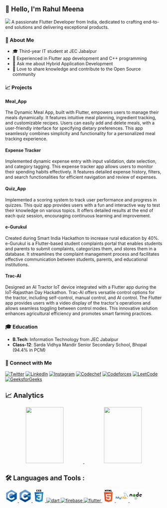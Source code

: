 ## 👋 Hello, I'm Rahul Meena

<p align="left">
  <img src="https://media.giphy.com/media/hvRJCLFzcasrR4ia7z/giphy.gif" width="35px"/>
  A passionate Flutter Developer from India, dedicated to crafting end-to-end solutions and delivering exceptional products. 
</p>

### 💼 About Me

- 🎓 Third-year IT student at JEC Jabalpur
- 🚀 Experienced in Flutter app development and C++ programming
- 💬 Ask me about Hybrid Application Development
- 💞️ Love to share knowledge and contribute to the Open Source community

### 📈 Projects

#### Meal_App
The Dynamic Meal App, built with Flutter, empowers users to manage their meals dynamically. It features intuitive meal planning, ingredient tracking, and customizable recipes. Users can easily add and delete meals, with a user-friendly interface for specifying dietary preferences. This app seamlessly combines simplicity and functionality for a personalized meal tracking experience.

#### Expense Tracker
Implemented dynamic expense entry with input validation, date selection, and category tagging. This expense tracker app allows users to monitor their spending habits effectively. It features detailed expense history, filters, and search functionalities for efficient navigation and review of expenses.

#### Quiz_App
Implemented a scoring system to track user performance and progress in quizzes. This quiz app provides users with a fun and interactive way to test their knowledge on various topics. It offers detailed results at the end of each quiz session, encouraging continuous learning and improvement.

#### e-Gurukul
Created during Smart India Hackathon to increase rural education by 40%. e-Gurukul is a Flutter-based student complaints portal that enables students and parents to submit complaints, categorizes them, and stores them in a database. It streamlines the complaint management process and facilitates effective communication between students, parents, and educational institutions.

#### Trac-AI
Designed an AI Tractor IoT device integrated with a Flutter app during the IoT-Rajasthan Day Hackathon. Trac-AI offers versatile control options for the tractor, including self-control, manual control, and AI control. The Flutter app provides users with a video display of the tractor's operations and allows seamless toggling between control modes. This innovative solution enhances agricultural efficiency and promotes smart farming practices.




### 🎓 Education

- **B.Tech**: Information Technology from JEC Jabalpur
- **Class-12**: Sarda Vidhya Mandir Senior Secondary School, Bhopal (94.4% in PCM)
  


### 🤝 Connect with Me

<p align="left"> 
  <a href="https://twitter.com/rmeena73817"><img src="https://raw.githubusercontent.com/rahuldkjain/github-profile-readme-generator/master/src/images/icons/Social/twitter.svg" alt="Twitter" height="30" width="40"/></a>
  <a href="https://www.linkedin.com/in/rahul-meena-2a3a0b277/"><img src="https://cdn.jsdelivr.net/npm/simple-icons@3.0.1/icons/linkedin.svg" alt="LinkedIn" height="30" width="40"/></a>
  <a href="https://instagram.com/rahul_1.21"><img src="https://raw.githubusercontent.com/rahuldkjain/github-profile-readme-generator/master/src/images/icons/Social/instagram.svg" alt="Instagram" height="30" width="40"/></a>
  <a href="https://www.codechef.com/users/it211072"><img src="https://cdn.jsdelivr.net/npm/simple-icons@3.1.0/icons/codechef.svg" alt="Codechef" height="30" width="40"/></a>
  <a href="https://codeforces.com/profile/rahul_1.21"><img src="https://raw.githubusercontent.com/rahuldkjain/github-profile-readme-generator/master/src/images/icons/Social/codeforces.svg" alt="Codeforces" height="30" width="40"/></a>
  <a href="leetcode.com/Rahulm_121/"><img src="https://raw.githubusercontent.com/rahuldkjain/github-profile-readme-generator/master/src/images/icons/Social/leet-code.svg" alt="LeetCode" height="30" width="40"/></a>
  <a href="https://auth.geeksforgeeks.org/user/rahulmeena626441"><img src="https://raw.githubusercontent.com/rahuldkjain/github-profile-readme-generator/master/src/images/icons/Social/geeks-for-geeks.svg" alt="GeeksforGeeks" height="30" width="40"/></a>
</p>

 
## 📈 Analytics

<p align="center">
  <a href="https://github.com/CodeEternity01">
    <img height="180em" width="49%" margin-right="15px" src="https://github-readme-stats-eight-theta.vercel.app/api?username=CodeEternity01&theme=radical&show_icons=true&include_all_commits=false&count_private=true"/>
    <img height="180em" width="49%" src="https://streak-stats.demolab.com?user=CodeEternity01&theme=transparent&date_format=%5BY%20%5DM%20j&theme=radical"/>
  </a>
</p>


         
## 🛠️ Languages and Tools :

<p align="left"> <a href="https://www.cprogramming.com/" target="_blank" rel="noreferrer"> <img src="https://raw.githubusercontent.com/devicons/devicon/master/icons/c/c-original.svg" alt="c" width="40" height="40"/> </a> <a href="https://www.w3schools.com/cpp/" target="_blank" rel="noreferrer"> <img src="https://raw.githubusercontent.com/devicons/devicon/master/icons/cplusplus/cplusplus-original.svg" alt="cplusplus" width="40" height="40"/> </a> <a href="https://www.w3schools.com/css/" target="_blank" rel="noreferrer"> <img src="https://raw.githubusercontent.com/devicons/devicon/master/icons/css3/css3-original-wordmark.svg" alt="css3" width="40" height="40"/> </a> <a href="https://dart.dev" target="_blank" rel="noreferrer"> <img src="https://www.vectorlogo.zone/logos/dartlang/dartlang-icon.svg" alt="dart" width="40" height="40"/> </a> <a href="https://firebase.google.com/" target="_blank" rel="noreferrer"> <img src="https://www.vectorlogo.zone/logos/firebase/firebase-icon.svg" alt="firebase" width="40" height="40"/> </a> <a href="https://flutter.dev" target="_blank" rel="noreferrer"> <img src="https://www.vectorlogo.zone/logos/flutterio/flutterio-icon.svg" alt="flutter" width="40" height="40"/> </a> <a href="https://www.w3.org/html/" target="_blank" rel="noreferrer"> <img src="https://raw.githubusercontent.com/devicons/devicon/master/icons/html5/html5-original-wordmark.svg" alt="html5" width="40" height="40"/> </a> <a href="https://www.mysql.com/" target="_blank" rel="noreferrer"> <img src="https://raw.githubusercontent.com/devicons/devicon/master/icons/mysql/mysql-original-wordmark.svg" alt="mysql" width="40" height="40"/> </a> <a href="https://nodejs.org" target="_blank" rel="noreferrer"> <img src="https://raw.githubusercontent.com/devicons/devicon/master/icons/nodejs/nodejs-original-wordmark.svg" alt="nodejs" width="40" height="40"/> </a> </p>
